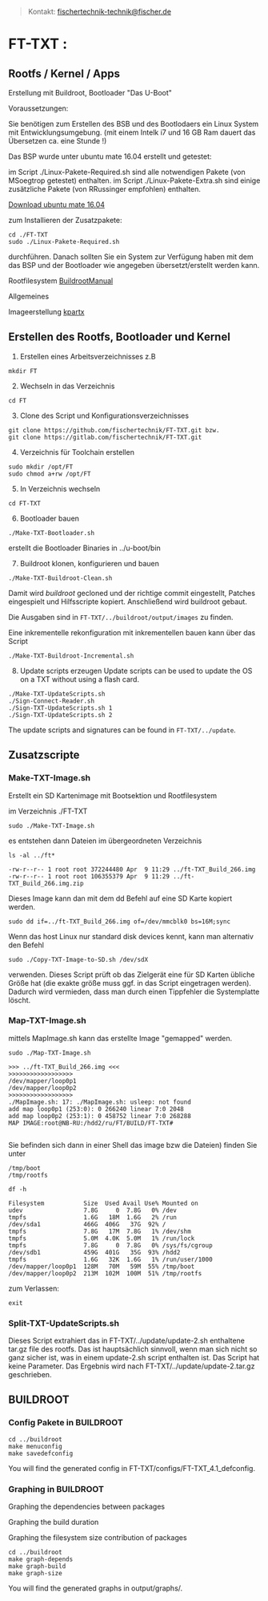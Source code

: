 > Kontakt: fischertechnik-technik@fischer.de

# FT-TXT : 

## Rootfs / Kernel / Apps

Erstellung mit Buildroot, Bootloader "Das U-Boot"

Voraussetzungen:

Sie benötigen zum Erstellen des BSB und des Bootlodaers ein Linux System mit Entwicklungsumgebung. (mit einem Intelk i7 und 16 GB Ram dauert das Übersetzen ca. eine Stunde !)

Das BSP wurde unter ubuntu mate 16.04 erstellt und getestet:

im Script ./Linux-Pakete-Required.sh sind alle notwendigen Pakete (von MSoegtrop getestet) enthalten.
im Script ./Linux-Pakete-Extra.sh sind einige zusätzliche Pakete (von RRussinger empfohlen) enthalten.

[Download ubuntu mate 16.04](http://cdimage.ubuntu.com/ubuntu-mate/releases/16.04.4/release/ubuntu-mate-16.04.4-desktop-amd64.iso) 

zum Installieren der Zusatzpakete:
  ```
  cd ./FT-TXT
  sudo ./Linux-Pakete-Required.sh
  ```
durchführen. Danach sollten Sie ein System zur Verfügung haben mit dem das BSP und der Bootloader wie angegeben übersetzt/erstellt werden kann.

Rootfilesystem
[BuildrootManual](https://buildroot.org/downloads/manual/manual.pdf) 

Allgemeines

Imageerstellung
[kpartx](https://robert.penz.name/73/kpartx-a-tool-for-mounting-partitions-within-an-image-file/) 

## Erstellen des Rootfs, Bootloader und Kernel

1. Erstellen eines Arbeitsverzeichnisses
  z.B 
  ```
  mkdir FT
  ```

2. Wechseln in das Verzeichnis
  ```
  cd FT
  ```

3. Clone des Script und Konfigurationsverzeichnisses
  ```
  git clone https://github.com/fischertechnik/FT-TXT.git bzw.
  git clone https://gitlab.com/fischertechnik/FT-TXT.git
```

4. Verzeichnis für Toolchain erstellen
  ```
  sudo mkdir /opt/FT
  sudo chmod a+rw /opt/FT
  ```

5. In Verzeichnis wechseln
  ```
  cd FT-TXT
  ```	

6. Bootloader bauen
  ```
  ./Make-TXT-Bootloader.sh
  ```
  erstellt die Bootloader Binaries in ../u-boot/bin

7. Buildroot klonen, konfigurieren und bauen
  ```
  ./Make-TXT-Buildroot-Clean.sh
  ```
  Damit wird *buildroot* gecloned und der richtige commit eingestellt,
  Patches eingespielt und Hilfsscripte kopiert.
  Anschließend wird buildroot gebaut.
  
  Die Ausgaben sind in 
  `FT-TXT/../buildroot/output/images`
  zu finden.

  Eine inkrementelle rekonfiguration mit inkrementellen bauen kann über das Script
  ```
  ./Make-TXT-Buildroot-Incremental.sh
  ```

8. Update scripts erzeugen
  Update scripts can be used to update the OS on a TXT without using a flash card.
  ```
  ./Make-TXT-UpdateScripts.sh
  ./Sign-Connect-Reader.sh
  ./Sign-TXT-UpdateScripts.sh 1
  ./Sign-TXT-UpdateScripts.sh 2
  ```
  The update scripts and signatures can be found in `FT-TXT/../update`.

## Zusatzscripte

### Make-TXT-Image.sh

Erstellt ein SD Kartenimage mit Bootsektion und Rootfilesystem

im Verzeichnis ./FT-TXT
```
sudo ./Make-TXT-Image.sh
```
es entstehen dann Dateien im übergeordneten Verzeichnis
```
ls -al ../ft*

-rw-r--r-- 1 root root 372244480 Apr  9 11:29 ../ft-TXT_Build_266.img
-rw-r--r-- 1 root root 106355379 Apr  9 11:29 ../ft-TXT_Build_266.img.zip

```
Dieses Image kann dan mit dem dd Befehl auf eine SD Karte kopiert werden.
```
sudo dd if=../ft-TXT_Build_266.img of=/dev/mmcblk0 bs=16M;sync
```
Wenn das host Linux nur standard disk devices kennt, kann man alternativ den Befehl
```
sudo ./Copy-TXT-Image-to-SD.sh /dev/sdX
```
verwenden. Dieses Script prüft ob das Zielgerät eine für SD Karten übliche Größe hat (die exakte größe muss ggf. in das Script eingetragen werden). Dadurch wird vermieden, dass man durch einen Tippfehler die Systemplatte löscht.

### Map-TXT-Image.sh

mittels MapImage.sh kann das erstellte Image "gemapped" werden.

```
sudo ./Map-TXT-Image.sh

>>> ../ft-TXT_Build_266.img <<<
>>>>>>>>>>>>>>>>>>
/dev/mapper/loop0p1
/dev/mapper/loop0p2
>>>>>>>>>>>>>>>>>>
./MapImage.sh: 17: ./MapImage.sh: usleep: not found
add map loop0p1 (253:0): 0 266240 linear 7:0 2048
add map loop0p2 (253:1): 0 458752 linear 7:0 268288
MAP IMAGE:root@NB-RU:/hdd2/ru/FT/BUILD/FT-TXT# 


```
Sie befinden sich dann in einer Shell 
das image bzw die Dateien) finden Sie unter

```
/tmp/boot
/tmp/rootfs
```
```
df -h

Filesystem           Size  Used Avail Use% Mounted on
udev                 7.8G     0  7.8G   0% /dev
tmpfs                1.6G   18M  1.6G   2% /run
/dev/sda1            466G  406G   37G  92% /
tmpfs                7.8G   17M  7.8G   1% /dev/shm
tmpfs                5.0M  4.0K  5.0M   1% /run/lock
tmpfs                7.8G     0  7.8G   0% /sys/fs/cgroup
/dev/sdb1            459G  401G   35G  93% /hdd2
tmpfs                1.6G   32K  1.6G   1% /run/user/1000
/dev/mapper/loop0p1  128M   70M   59M  55% /tmp/boot
/dev/mapper/loop0p2  213M  102M  100M  51% /tmp/rootfs

```
zum Verlassen:
```
exit
```

### Split-TXT-UpdateScripts.sh

Dieses Script extrahiert das in FT-TXT/../update/update-2.sh enthaltene tar.gz file des rootfs.
Das ist hauptsächlich sinnvoll, wenn man sich nicht so ganz sicher ist, was in einem update-2.sh script enthalten ist.
Das Script hat keine Parameter. Das Ergebnis wird nach FT-TXT/../update/update-2.tar.gz geschrieben.

## BUILDROOT

### Config Pakete in BUILDROOT
```
cd ../buildroot
make menuconfig
make savedefconfig
```
You will find the generated config in FT-TXT/configs/FT-TXT_4.1_defconfig.

### Graphing in BUILDROOT

Graphing the dependencies between packages

Graphing the build duration

Graphing the filesystem size contribution of packages

```
cd ../buildroot
make graph-depends
make graph-build
make graph-size
```
You will find the generated graphs in output/graphs/.
